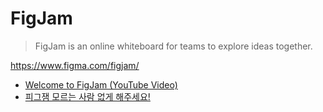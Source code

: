 # FigJam

> FigJam is an online whiteboard for teams to explore ideas together.

<https://www.figma.com/figjam/>

- [Welcome to FigJam (YouTube Video)](https://j.mp/3usfG2Q)
- [피그잼 모르는 사람 없게 해주세요!](https://j.mp/3zXnfzP)
